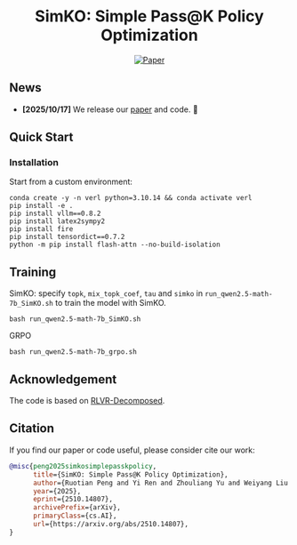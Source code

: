 <div align="center">

# SimKO: Simple Pass@K Policy Optimization

[![Paper](https://img.shields.io/badge/paper-A42C25?style=for-the-badge&logo=arxiv&logoColor=white)](https://arxiv.org/abs/2510.14807)

</div>

## News
- **[2025/10/17]** We release our [paper](https://arxiv.org/abs/2510.14807) and code. 🚀
## Quick Start
### Installation


Start from a custom environment:
```
conda create -y -n verl python=3.10.14 && conda activate verl
pip install -e .
pip install vllm==0.8.2
pip install latex2sympy2
pip install fire
pip install tensordict==0.7.2
python -m pip install flash-attn --no-build-isolation
```


## Training
SimKO: specify `topk`, `mix_topk_coef`, `tau` and `simko` in `run_qwen2.5-math-7b_SimKO.sh` to train the model with SimKO.
```
bash run_qwen2.5-math-7b_SimKO.sh
```

GRPO
```
bash run_qwen2.5-math-7b_grpo.sh
```

## Acknowledgement
The code is based  on [RLVR-Decomposed](https://github.com/TianHongZXY/RLVR-Decomposed). 


## Citation

If you find our paper or code useful, please consider cite our work:

```bibtex
@misc{peng2025simkosimplepasskpolicy,
      title={SimKO: Simple Pass@K Policy Optimization}, 
      author={Ruotian Peng and Yi Ren and Zhouliang Yu and Weiyang Liu and Yandong Wen},
      year={2025},
      eprint={2510.14807},
      archivePrefix={arXiv},
      primaryClass={cs.AI},
      url={https://arxiv.org/abs/2510.14807}, 
}
```
